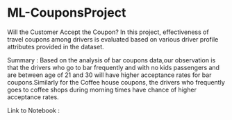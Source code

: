 # ML-CouponsProject
Will the Customer Accept the Coupon?
In this project, effectiveness of travel coupons among drivers is evaluated based on various driver profile attributes provided in the dataset. 

Summary : 
Based on the analysis of bar coupons data,our observation is that the drivers who go to bar frequently and with no kids passengers and are between age of 21 and 30 will have higher acceptance rates for bar coupons.Similarly for the Coffee house coupons, the drivers who frequently goes to coffee shops during morning times have chance of higher acceptance rates.

Link to Notebook : 

